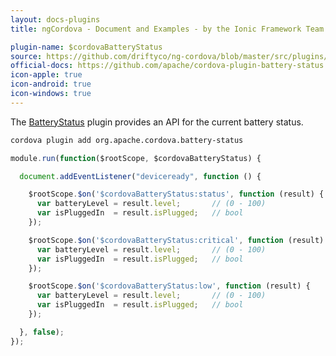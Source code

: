 ```yaml
---
layout: docs-plugins
title: ngCordova - Document and Examples - by the Ionic Framework Team

plugin-name: $cordovaBatteryStatus
source: https://github.com/driftyco/ng-cordova/blob/master/src/plugins/batteryStatus.js
official-docs: https://github.com/apache/cordova-plugin-battery-status
icon-apple: true
icon-android: true
icon-windows: true
---
```


The [BatteryStatus](https://github.com/apache/cordova-plugin-battery-status) plugin provides an API for the current battery status.

```bash
cordova plugin add org.apache.cordova.battery-status
```


```javascript
module.run(function($rootScope, $cordovaBatteryStatus) {

  document.addEventListener("deviceready", function () {

    $rootScope.$on('$cordovaBatteryStatus:status', function (result) {
      var batteryLevel = result.level;       // (0 - 100)
      var isPluggedIn  = result.isPlugged;   // bool
    });

    $rootScope.$on('$cordovaBatteryStatus:critical', function (result) {
      var batteryLevel = result.level;       // (0 - 100)
      var isPluggedIn  = result.isPlugged;   // bool
    });

    $rootScope.$on('$cordovaBatteryStatus:low', function (result) {
      var batteryLevel = result.level;       // (0 - 100)
      var isPluggedIn  = result.isPlugged;   // bool
    });

  }, false);
});
```